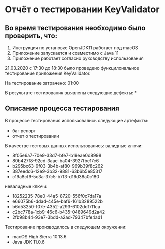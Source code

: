 # Отчёт о тестировании KeyValidator

## Во время тестирования необходимо было проверить, что:
1. Инструкция по установке OpenJDK11 работает под macOS
2. Приложение запускается и совместимо с Java 11
3. Приложение работает согласно руководству использования

21.03.2020 с 17:30 до 18:30 было проведено функцилональное тестирование приложения KeyValidator.

На тестирование затрачено: 01:00

В результате тестирования выявлены следующие дефекты:
* 

## Описание процесса тестирования

В процессе тестирования использовались следующие артефакты:
* баг репорт
* отчет о тестировании


В качестве тестовых данных использовались: 
валидные ключи:
* 8f05e6a7-70e9-33d7-bfe7-b19eae0d8998
* 80b427f8-92cd-3aae-ba04-3927fbe17c6
* b295bc63-9f03-3b4b-af80-969b39f8c262
* 387eedc6-12e9-3b32-9881-63b6b5e85317
* c19a8cf9-5c3a-37c5-b7f3-d16d38a0c180

невалидные ключи:
* 18252235-78e0-44a5-8720-556f0c7da17a
* e66075b6-ddad-445e-baf6-161b3289522b
* b6d53250-f07e-4352-a293-6102ddf7f1ca
* c2bc778a-1cb9-46c6-b435-0489649d2a42
* 2fb98b44-93e7-3bdd-a2ad-79347bfe4ad1
 

Тестирование производилось в следующем окружении:
* macOS High Sierra 10.13.6
* Java JDK 11.0.6
